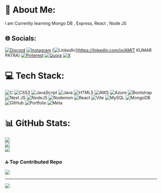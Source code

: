 # 💫 About Me:
I am Currently learning Mongo DB , Express, React , Node JS


## 🌐 Socials:
[![Discord](https://img.shields.io/badge/Discord-%237289DA.svg?logo=discord&logoColor=white)](https://discord.gg/pd7TebcBPc) [![Instagram](https://img.shields.io/badge/Instagram-%23E4405F.svg?logo=Instagram&logoColor=white)](https://instagram.com/mr_patraa_) [![LinkedIn](https://img.shields.io/badge/LinkedIn-%230077B5.svg?logo=linkedin&logoColor=white)](https://linkedin.com/in/AMIT KUMAR PATRA) [![Pinterest](https://img.shields.io/badge/Pinterest-%23E60023.svg?logo=Pinterest&logoColor=white)](https://pinterest.com/mr_patra_) [![Quora](https://img.shields.io/badge/Quora-%23B92B27.svg?logo=Quora&logoColor=white)](https://quora.com/profile/mr_patra_) [![X](https://img.shields.io/badge/X-black.svg?logo=X&logoColor=white)](https://x.com/mr_patra_) 

# 💻 Tech Stack:
![C](https://img.shields.io/badge/c-%2300599C.svg?style=for-the-badge&logo=c&logoColor=white) ![CSS3](https://img.shields.io/badge/css3-%231572B6.svg?style=for-the-badge&logo=css3&logoColor=white) ![JavaScript](https://img.shields.io/badge/javascript-%23323330.svg?style=for-the-badge&logo=javascript&logoColor=%23F7DF1E) ![Java](https://img.shields.io/badge/java-%23ED8B00.svg?style=for-the-badge&logo=openjdk&logoColor=white) ![HTML5](https://img.shields.io/badge/html5-%23E34F26.svg?style=for-the-badge&logo=html5&logoColor=white) ![AWS](https://img.shields.io/badge/AWS-%23FF9900.svg?style=for-the-badge&logo=amazon-aws&logoColor=white) ![Azure](https://img.shields.io/badge/azure-%230072C6.svg?style=for-the-badge&logo=microsoftazure&logoColor=white) ![Bootstrap](https://img.shields.io/badge/bootstrap-%238511FA.svg?style=for-the-badge&logo=bootstrap&logoColor=white) ![Next JS](https://img.shields.io/badge/Next-black?style=for-the-badge&logo=next.js&logoColor=white) ![NodeJS](https://img.shields.io/badge/node.js-6DA55F?style=for-the-badge&logo=node.js&logoColor=white) ![Nodemon](https://img.shields.io/badge/NODEMON-%23323330.svg?style=for-the-badge&logo=nodemon&logoColor=%BBDEAD) ![React](https://img.shields.io/badge/react-%2320232a.svg?style=for-the-badge&logo=react&logoColor=%2361DAFB) ![Vite](https://img.shields.io/badge/vite-%23646CFF.svg?style=for-the-badge&logo=vite&logoColor=white) ![MySQL](https://img.shields.io/badge/mysql-4479A1.svg?style=for-the-badge&logo=mysql&logoColor=white) ![MongoDB](https://img.shields.io/badge/MongoDB-%234ea94b.svg?style=for-the-badge&logo=mongodb&logoColor=white) ![GitHub](https://img.shields.io/badge/github-%23121011.svg?style=for-the-badge&logo=github&logoColor=white) ![Portfolio](https://img.shields.io/badge/Portfolio-%23000000.svg?style=for-the-badge&logo=firefox&logoColor=#FF7139) ![Meta](https://img.shields.io/badge/Meta-%230467DF.svg?style=for-the-badge&logo=Meta&logoColor=white)
# 📊 GitHub Stats:
![](https://github-readme-stats.vercel.app/api?username=amitkumarpatra99&theme=dark&hide_border=false&include_all_commits=false&count_private=false)<br/>
![](https://github-readme-streak-stats.herokuapp.com/?user=amitkumarpatra99&theme=dark&hide_border=false)<br/>
![](https://github-readme-stats.vercel.app/api/top-langs/?username=amitkumarpatra99&theme=dark&hide_border=false&include_all_commits=false&count_private=false&layout=compact)

### 🔝 Top Contributed Repo
![](https://github-contributor-stats.vercel.app/api?username=amitkumarpatra99&limit=5&theme=dark&combine_all_yearly_contributions=true)

---
[![](https://visitcount.itsvg.in/api?id=amitkumarpatra99&icon=0&color=0)](https://visitcount.itsvg.in)

<!-- Proudly created with GPRM ( https://gprm.itsvg.in ) -->
